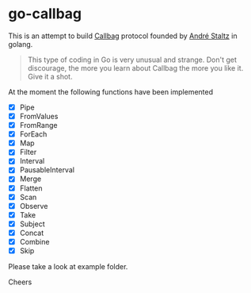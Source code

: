 # go-callbag

This is an attempt to build [Callbag](https://github.com/callbag/callbag) protocol founded by [André Staltz](https://github.com/staltz) in golang.

> This type of coding in Go is very unusual and strange. Don't get discourage, the more you learn about Callbag the more you like it. Give it a shot.

At the moment the following functions have been implemented

- [x] Pipe
- [x] FromValues
- [x] FromRange
- [x] ForEach
- [x] Map
- [x] Filter
- [x] Interval
- [x] PausableInterval
- [x] Merge
- [x] Flatten
- [x] Scan
- [x] Observe
- [x] Take
- [x] Subject
- [x] Concat
- [x] Combine
- [x] Skip

Please take a look at example folder.

Cheers
